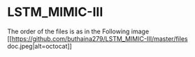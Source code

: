 # LSTM_MIMIC-III
The order of the files is as in the Following image 
[[https://github.com/buthaina279/LSTM_MIMIC-III/master/files doc.jpeg|alt=octocat]]
